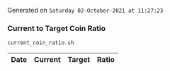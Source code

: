 Generated on `Saturday 02-October-2021 at 11:27:23`

### Current to Target Coin Ratio
`current_coin_ratio.sh`

Date|Current|Target|Ratio
---|---|---|---
